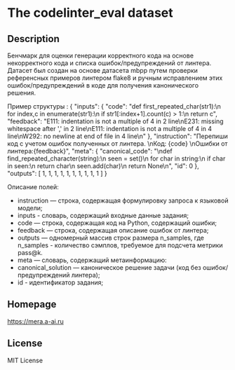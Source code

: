 # The codelinter_eval dataset

## Description

Бенчмарк для оценки генерации корректного кода на основе некорректного кода и списка ошибок/предупреждений от линтера.
Датасет был создан на основе датасета mbpp путем проверки референсных примеров линтером flake8 и ручным исправлением этих ошибок/предупреждений в коде для получения канонического решения.

Пример структуры :
{
    "inputs": {
        "code": "def first_repeated_char(str1):\n  for index,c in enumerate(str1):\n    if str1[:index+1].count(c) > 1:\n      return c",
        "feedback": "E111: indentation is not a multiple of 4 in 2 line\nE231: missing whitespace after ',' in 2 line\nE111: indentation is not a multiple of 4 in 4 line\nW292: no newline at end of file in 4 line\n"
    },
    "instruction": "Перепиши код с учетом ошибок полученных от линтера. \nКод: {code} \nОшибки от линтера:{feedback}",
    "meta": {
        "canonical_code": "\ndef find_repeated_character(string):\n    seen = set()\n    for char in string:\n        if char in seen:\n            return char\n        seen.add(char)\n    return None\n",
        "id": 0
    },
    "outputs": [
        1, 1, 1, 1, 1, 1, 1, 1, 1, 1
    ]
}

Описание полей:
- instruction — строка, содержащая формулировку запроса к языковой модели;
- inputs - словарь, содержащий входные данные задания;
- code — строка, содержащая код на Python, содержащий ошибки;
- feedback — строка, содержащая описание ошибок от линтера;
- outputs — одномерный массив строк размера n_samples, где n_samples - количество сэмплов, требуемое для подсчета метрики pass@k.
- meta — cловарь, содержащий метаинформацию:
- canonical_solution — каноническое решение задачи (код без ошибок/предупреждений линтера);
- id - идентификатор задания;


## Homepage

https://mera.a-ai.ru

## License

MIT License
